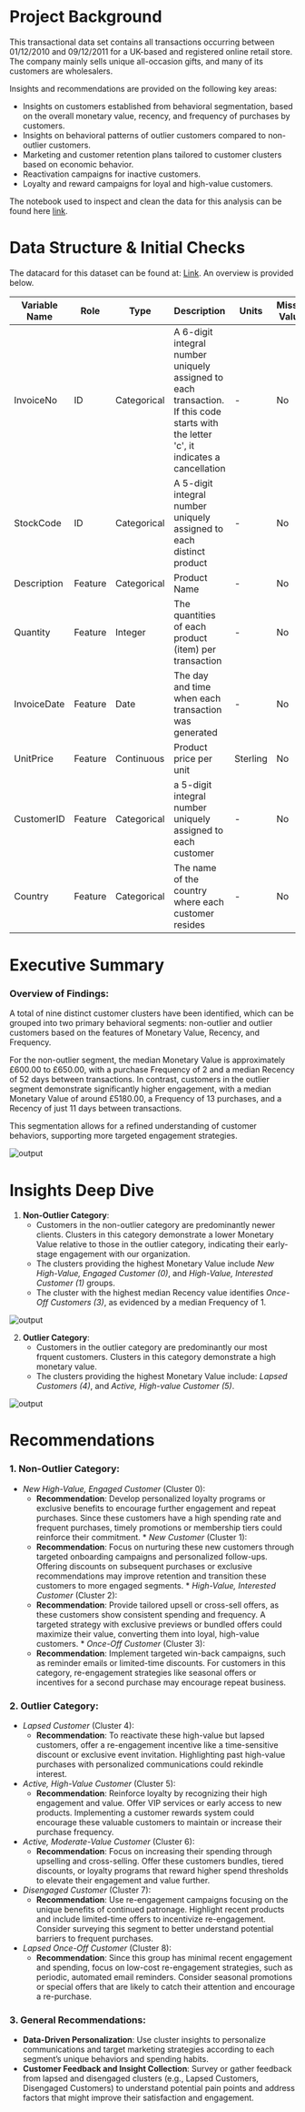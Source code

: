 # **Project Background**

This transactional data set contains all transactions occurring between 01/12/2010 and 09/12/2011 for a UK-based and registered online retail store. The company mainly sells unique all-occasion gifts, and many of its customers are wholesalers.

Insights and recommendations are provided on the following key areas:
* Insights on customers established from behavioral segmentation, based on the overall monetary value, recency, and frequency of purchases by customers.
* Insights on behavioral patterns of outlier customers compared to non-outlier customers.
* Marketing and customer retention plans tailored to customer clusters based on economic behavior.
* Reactivation campaigns for inactive customers.
* Loyalty and reward campaigns for loyal and high-value customers.

The notebook used to inspect and clean the data for this analysis can be found here [link](https://github.com/Just-Aymz/RFM-Segmentation-Analysis/blob/main/Preprocessing.ipynb).

# **Data Structure & Initial Checks**

The datacard for this dataset can be found at: [Link](https://archive.ics.uci.edu/dataset/352/online+retail). An overview is provided below. 

| Variable Name | Role | Type | Description | Units | Missing Values |
| ------------- | ---- | ---- | ----------- | ----- | -------------- |
| InvoiceNo | ID | Categorical | A 6-digit integral number uniquely assigned to each transaction. If this code starts with the letter 'c', it indicates a cancellation | - | No |
| StockCode | ID | Categorical | A 5-digit integral number uniquely assigned to each distinct product | - | No |
| Description | Feature | Categorical | Product Name | - | No |
| Quantity | Feature | Integer | The quantities of each product (item) per transaction | - | No |
| InvoiceDate | Feature | Date | The day and time when each transaction was generated | - | No |
| UnitPrice | Feature | Continuous | Product price per unit | Sterling | No |
| CustomerID | Feature | Categorical | a 5-digit integral number uniquely assigned to each customer | - | No | 
| Country | Feature | Categorical | The name of the country where each customer resides | - | No |

# **Executive Summary** 
### **Overview of Findings**:

A total of nine distinct customer clusters have been identified, which can be grouped into two primary behavioral segments: non-outlier and outlier customers based on the features of Monetary Value, Recency, and Frequency.

For the non-outlier segment, the median Monetary Value is approximately £600.00 to £650.00, with a purchase Frequency of 2 and a median Recency of 52 days between transactions. In contrast, customers in the outlier segment demonstrate significantly higher engagement, with a median Monetary Value of around £5180.00, a Frequency of 13 purchases, and a Recency of just 11 days between transactions.

This segmentation allows for a refined understanding of customer behaviors, supporting more targeted engagement strategies.

![output](https://github.com/user-attachments/assets/6cfbd065-7e58-4b91-9ad8-579339009be9)

# **Insights Deep Dive**
1. **Non-Outlier Category**:
   * Customers in the non-outlier category are predominantly newer clients. Clusters in this category demonstrate a lower Monetary Value relative to those in the outlier category, indicating their early-stage engagement with our organization.
   * The clusters providing the highest Monetary Value include *New High-Value, Engaged Customer (0)*, and *High-Value, Interested Customer (1)* groups.
   * The cluster with the highest median Recency value identifies *Once-Off Customers (3)*, as evidenced by a median Frequency of 1.

![output](https://github.com/user-attachments/assets/66439754-6d80-4c33-a795-29c0ccd1812b)

2. **Outlier Category**:
   * Customers in the outlier category are predominantly our most frquent customers. Clusters in this category demonstrate a high monetary value.
   * The clusters providing the highest Monetary Value include: *Lapsed Customers (4)*, and *Active, High-value Customer (5)*.

![output](https://github.com/user-attachments/assets/d0167b3b-4c39-46dd-9b15-23f0366791bf)
 # **Recommendations**

 ### 1. **Non-Outlier Category**:
   * *New High-Value, Engaged Customer* (Cluster 0):
      * **Recommendation**: Develop personalized loyalty programs or exclusive benefits to encourage further engagement and repeat purchases. Since these customers have a high spending rate and frequent purchases, timely promotions or membership tiers could reinforce their commitment.
    * *New Customer* (Cluster 1):
      * **Recommendation**: Focus on nurturing these new customers through targeted onboarding campaigns and personalized follow-ups. Offering discounts on subsequent purchases or exclusive recommendations may improve retention and transition these customers to more engaged segments.
    * *High-Value, Interested Customer* (Cluster 2):
      * **Recommendation**: Provide tailored upsell or cross-sell offers, as these customers show consistent spending and frequency. A targeted strategy with exclusive previews or bundled offers could maximize their value, converting them into loyal, high-value customers.
    * *Once-Off Customer* (Cluster 3):
      * **Recommendation**: Implement targeted win-back campaigns, such as reminder emails or limited-time discounts. For customers in this category, re-engagement strategies like seasonal offers or incentives for a second purchase may encourage repeat business.
   
### 2. **Outlier Category**:
  * *Lapsed Customer* (Cluster 4):
      * **Recommendation**: To reactivate these high-value but lapsed customers, offer a re-engagement incentive like a time-sensitive discount or exclusive event invitation. Highlighting past high-value purchases with personalized communications could rekindle interest.
  * *Active, High-Value Customer* (Cluster 5):
      * **Recommendation**: Reinforce loyalty by recognizing their high engagement and value. Offer VIP services or early access to new products. Implementing a customer rewards system could encourage these valuable customers to maintain or increase their purchase frequency.  
  * *Active, Moderate-Value Customer* (Cluster 6):
      * **Recommendation**: Focus on increasing their spending through upselling and cross-selling. Offer these customers bundles, tiered discounts, or loyalty programs that reward higher spend thresholds to elevate their engagement and value further.
  * *Disengaged Customer* (Cluster 7):
      * **Recommendation**: Use re-engagement campaigns focusing on the unique benefits of continued patronage. Highlight recent products and include limited-time offers to incentivize re-engagement. Consider surveying this segment to better understand potential barriers to frequent purchases.
  * *Lapsed Once-Off Customer* (Cluster 8):
      * **Recommendation**: Since this group has minimal recent engagement and spending, focus on low-cost re-engagement strategies, such as periodic, automated email reminders. Consider seasonal promotions or special offers that are likely to catch their attention and encourage a re-purchase.

### 3. **General Recommendations**:
  * **Data-Driven Personalization**: Use cluster insights to personalize communications and target marketing strategies according to each segment’s unique behaviors and spending habits.
  * **Customer Feedback and Insight Collection**: Survey or gather feedback from lapsed and disengaged clusters (e.g., Lapsed Customers, Disengaged Customers) to understand potential pain points and address factors that might improve their satisfaction and engagement.
